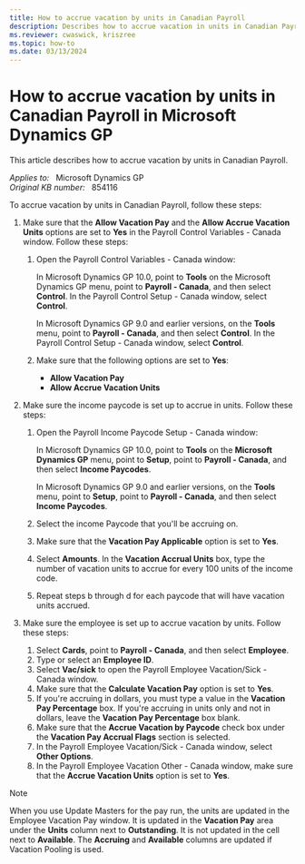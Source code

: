 ```yaml
---
title: How to accrue vacation by units in Canadian Payroll
description: Describes how to accrue vacation in units in Canadian Payroll in Microsoft Dynamics GP.
ms.reviewer: cwaswick, kriszree
ms.topic: how-to
ms.date: 03/13/2024
---
```

# How to accrue vacation by units in Canadian Payroll in Microsoft Dynamics GP

This article describes how to accrue vacation by units in Canadian Payroll.

_Applies to:_ &nbsp; Microsoft Dynamics GP  
_Original KB number:_ &nbsp; 854116

To accrue vacation by units in Canadian Payroll, follow these steps:

1. Make sure that the **Allow Vacation Pay** and the **Allow Accrue Vacation Units** options are set to **Yes** in the Payroll Control Variables - Canada window. Follow these steps:

   1. Open the Payroll Control Variables - Canada window:

      In Microsoft Dynamics GP 10.0, point to **Tools** on the Microsoft Dynamics GP menu, point to **Payroll - Canada**, and then select **Control**. In the Payroll Control Setup - Canada window, select **Control**.

      In Microsoft Dynamics GP 9.0 and earlier versions, on the **Tools** menu, point to **Payroll - Canada**, and then select **Control**. In the Payroll Control Setup - Canada window, select **Control**.

   2. Make sure that the following options are set to **Yes**:
      - **Allow Vacation Pay**
      - **Allow Accrue Vacation Units**

2. Make sure the income paycode is set up to accrue in units. Follow these steps:

   1. Open the Payroll Income Paycode Setup - Canada window:

       In Microsoft Dynamics GP 10.0, point to **Tools** on the **Microsoft Dynamics GP** menu, point to **Setup**, point to **Payroll - Canada**, and then select **Income Paycodes**.

       In Microsoft Dynamics GP 9.0 and earlier versions, on the **Tools** menu, point to **Setup**, point to **Payroll - Canada**, and then select **Income Paycodes**.

   2. Select the income Paycode that you'll be accruing on.
   3. Make sure that the **Vacation Pay Applicable** option is set to **Yes**.
   4. Select **Amounts**. In the **Vacation Accrual Units** box, type the number of vacation units to accrue for every 100 units of the income code.
   5. Repeat steps b through d for each paycode that will have vacation units accrued.

3. Make sure the employee is set up to accrue vacation by units. Follow these steps:
   1. Select **Cards**, point to **Payroll - Canada**, and then select **Employee**.
   2. Type or select an **Employee ID**.
   3. Select **Vac/sick** to open the Payroll Employee Vacation/Sick - Canada window.
   4. Make sure that the **Calculate Vacation Pay** option is set to **Yes**.
   5. If you're accruing in dollars, you must type a value in the **Vacation Pay Percentage** box. If you're accruing in units only and not in dollars, leave the **Vacation Pay Percentage** box blank.
   6. Make sure that the **Accrue Vacation by Paycode** check box under the **Vacation Pay Accrual Flags** section is selected.
   7. In the Payroll Employee Vacation/Sick - Canada window, select **Other Options**.
   8. In the Payroll Employee Vacation Other - Canada window, make sure that the **Accrue Vacation Units** option is set to **Yes**.

> [!NOTE]
> When you use Update Masters for the pay run, the units are updated in the Employee Vacation Pay window. It is updated in the **Vacation Pay** area under the **Units** column next to **Outstanding**. It is not updated in the cell next to **Available**. The **Accruing** and **Available** columns are updated if Vacation Pooling is used.
